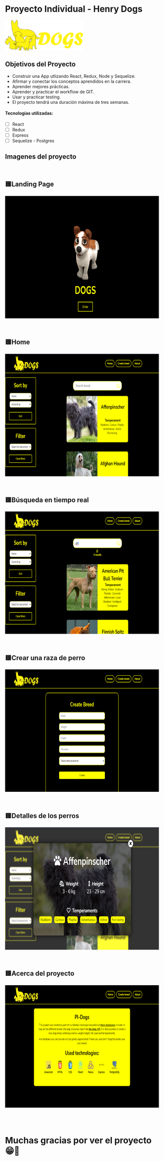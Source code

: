 # Proyecto Individual - Henry Dogs

<p align="left">
  <img height="100" src="./imgReadme/doglogo.png" />
</p>

## Objetivos del Proyecto

- Construir una App utlizando React, Redux, Node y Sequelize.
- Afirmar y conectar los conceptos aprendidos en la carrera.
- Aprender mejores prácticas.
- Aprender y practicar el workflow de GIT.
- Usar y practicar testing.
- El proyecto tendrá una duración máxima de tres semanas.

#### Tecnologías utilizadas:
- [ ] React
- [ ] Redux
- [ ] Express
- [ ] Sequelize - Postgres

## Imagenes del proyecto
<br>
<h2 align="left">
🟨Landing Page
</h2>
<p align="left">
  <img height="400" src="./imgReadme/1.png" />
</p>
<br>
<h2 align="left">
🟨Home
</h2>
<p align="left">
  <img height="400" src="./imgReadme/2.png" />
</p>
<br>
<h2 align="left">
🟨Búsqueda en tiempo real
</h2>
<p align="left">
  <img height="400" src="./imgReadme/3.png" />
</p>
<br>
<h2 align="left">
🟨Crear una raza de perro
</h2>
<p align="left">
  <img height="400" src="./imgReadme/4.png" />
</p>
<br>
<h2 align="left">
🟨Detalles de los perros
</h2>
<p align="left">
  <img height="400" src="./imgReadme/6.png" />
</p>
<br>
<h2 align="left">
🟨Acerca del proyecto
</h2>
<p align="left">
  <img height="400" src="./imgReadme/5.png" />
</p>
<br>
<br>
<h1>Muchas gracias por ver el proyecto 😁👋</h1>